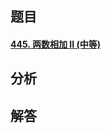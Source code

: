 ## 题目

#### [445. 两数相加 II (中等)](https://leetcode-cn.com/problems/add-two-numbers-ii/)



## 分析



## 解答

